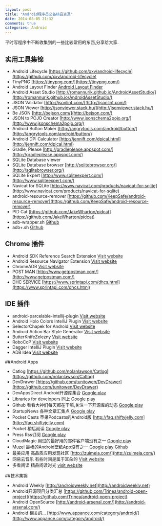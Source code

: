 ```yaml
---
layout: post
title: "Android程序员必备精品资源"
date: 2014-08-05 21:32
comments: true
categories: Android
---
```


平时写程序中不断收集到的一些比较常用的东西,分享给大家.

## 实用工具集锦

 - Android Lifecycle [https://github.com/xxv/android-lifecycle](https://github.com/xxv/android-lifecycle)
 - TinyPNG [https://tinypng.com/](https://tinypng.com/)
 - Android Layout Finder [Android Layout Finder](https://www.buzzingandroid.com/tools/android-layout-finder/)
 - Android Asset Studio [http://romannurik.github.io/AndroidAssetStudio/](http://romannurik.github.io/AndroidAssetStudio/)
 - JSON Validator [http://jsonlint.com/](http://jsonlint.com/)
 - JSON Viewer [http://jsonviewer.stack.hu/](http://jsonviewer.stack.hu/)
 - Be JSON [http://bejson.com/](http://bejson.com/)
 - JSON to POJO Creator [http://www.jsonschema2pojo.org/](http://www.jsonschema2pojo.org/)
 - Android Button Maker [http://angrytools.com/android/button/](http://angrytools.com/android/button/)
 - Android DPI Calculator [http://jennift.com/dpical.html](http://jennift.com/dpical.html)
 - Gradle, Please [http://gradleplease.appspot.com/](http://gradleplease.appspot.com/)
 - SQLite Database viewer
  - SQLite Database browser [http://sqlitebrowser.org/](http://sqlitebrowser.org/)
  - SQLite Expert [http://www.sqliteexpert.com/](http://www.sqliteexpert.com/)
  - Navicat for SQLite [http://www.navicat.com/products/navicat-for-sqlite](http://www.navicat.com/products/navicat-for-sqlite)
 - android-resource-remover [https://github.com/KeepSafe/android-resource-remover](https://github.com/KeepSafe/android-resource-remover)
 - PID Cat [https://github.com/JakeWharton/pidcat](https://github.com/JakeWharton/pidcat)
 - adb-wrapper.sh [Github](https://gist.github.com/wuyexiong/2e73975f6a98dccbca93)
 - adb+.sh [Github](https://gist.github.com/wuyexiong/08358c1e52a645a14e67)


## Chrome 插件

 - Android SDK Reference Search Extension [Visit website](https://chrome.google.com/webstore/detail/android-sdk-search/hgcbffeicehlpmgmnhnkjbjoldkfhoin)
 - Android Resource Navigator Extension  [Visit website](http://jgilfelt.github.io/android-resource-navigator/)
 - ChromeADB [Visit website](https://chrome.google.com/webstore/detail/chromeadb/fhdoijgfljahinnpbolfdimpcfoicmnm)
 - POST MAN [http://www.getpostman.com/](http://www.getpostman.com/)
 - DHC SERVICE [https://www.sprintapi.com/dhcs.html](https://www.sprintapi.com/dhcs.html)

## IDE 插件

 - android-parcelable-intellij-plugin [Visit website](https://github.com/mcharmas/android-parcelable-intellij-plugin)
 - Android Holo Colors IntelliJ Plugin [Visit website](https://github.com/jeromevdl/android-holo-colors-idea-plugin)
 - SelectorChapek for Android [Visit website](https://github.com/inmite/android-selector-chapek)
 - Android Action Bar Style Generator [Visit website](https://github.com/jgilfelt/android-actionbarstylegenerator)
 - ButterKnifeZelezny [Visit website](https://github.com/inmite/android-butterknife-zelezny)
 - RoboCoP [Visit website](https://github.com/mediarain/RoboCoP)
 - Dagger IntelliJ Plugin [Visit website](https://github.com/square/dagger-intellij-plugin)
 - ADB Idea [Visit website](https://github.com/pbreault/adb-idea)

##Android Apps

 - Catlog [https://github.com/nolanlawson/Catlog](https://github.com/nolanlawson/Catlog)
 - DevDrawer [https://github.com/tunitowen/DevDrawer](https://github.com/tunitowen/DevDrawer)
 - DevAppsDirect Android开源库集合 [Google play](https://play.google.com/store/apps/details?id=com.inappsquared.devappsdirect)
 - Libraries for developers 同上 [Google play](https://play.google.com/store/apps/details?id=com.desarrollodroide.repos)
 - Github  看看大神们每天都在干嘛,关注一下开源库的动态 [Google play](https://play.google.com/store/apps/details?id=com.github.mobile&hl=en)
 - StartupNews 各种文章汇集点 [Google play](https://play.google.com/store/apps/details?id=com.halzhang.android.apps.startupnews)
 - Pocket Casts 苹果Podcasts的Android版 [http://faq.shiftyjelly.com](http://faq.shiftyjelly.com)
 - Pocket 稍后阅读 [Google play](https://play.google.com/store/apps/details?id=com.ideashower.readitlater.pro)
 - Press Rss订阅 [Google play](https://play.google.com/store/apps/details?id=com.twentyfivesquares.press)
 - CloudMagic 用过的最好用的邮件客户端没有之一 [Google play](https://play.google.com/store/apps/details?id=com.cloudmagic.mail)
 - Muzei 最棒的Android壁纸App没有之一 [Google play](https://play.google.com/store/apps/details?id=net.nurik.roman.muzei) [Github](https://github.com/romannurik/muzei)
 - 最美应用 高品质应用发现社区 [http://zuimeia.com/](http://zuimeia.com/)
 - 网易云音乐 有些时间是属于耳朵的 [Visit website](http://music.163.com/#/download)
 - 多看阅读 精品阅读时光 [visit website](http://www.duokan.com/product)


##技术集锦

 - Android Weekly [http://androidweekly.net](http://androidweekly.net)
 - Android开源项目分类汇总 [https://github.com/Trinea/android-open-project](https://github.com/Trinea/android-open-project)
 - Android OpenSource [http://android-arsenal.com/](http://android-arsenal.com/)
 - Android 相关的... [http://www.appance.com/category/android/](http://www.appance.com/category/android/)